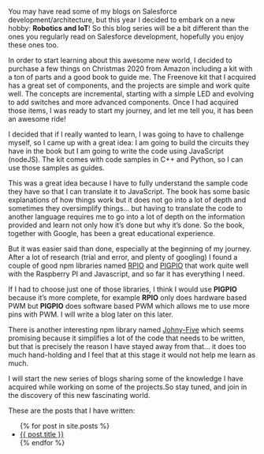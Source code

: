 You may have read some of my blogs on Salesforce development/architecture, but this year I decided to embark on a new hobby: **Robotics and IoT**! So this blog series will be a bit different than the ones you regularly read on Salesforce development, hopefully you enjoy these ones too.

In order to start learning about this awesome new world, I decided to purchase a few things on Christmas 2020 from Amazon including a kit with a ton of parts and a good book to guide me. The Freenove kit that I acquired has a great set of components, and the projects are simple and work quite well. The concepts are incremental, starting with a simple LED and evolving to add switches and more advanced components. Once I had acquired those items, I was ready to start my journey, and let me tell you, it has been an awesome ride!

I decided that if I really wanted to learn, I was going to have to challenge myself, so I came up with a great idea: I am going to build the circuits they have in the book but I am going to write the code using JavaScript (nodeJS). The kit comes with code samples in C++ and Python, so I can use those samples as guides.

This was a great idea because I have to fully understand the sample code they have so that I can translate it to JavaScript. The book has some basic explanations of how things work but it does not go into a lot of depth and sometimes they oversimplify things... but having to translate the code to another language requires me to go into a lot of depth on the information provided and learn not only how it’s done but why it’s done. So the book, together with Google, has been a great educational experience.

But it was easier said than done, especially at the beginning of my journey. After a lot of research (trial and error, and plenty of googling) I found a couple of good npm libraries named [RPIO](https://www.npmjs.com/package/rpio) and [PIGPIO](https://www.npmjs.com/package/pigpio) that work quite well with the Raspberry PI and Javascript, and so far it has everything I need.

If I had to choose just one of those libraries, I think I would use **PIGPIO** because it’s more complete, for example **RPIO** only does hardware based PWM but **PIGPIO** does software based PWM which allows me to use more pins with PWM. I will write a blog later on this later.

There is another interesting npm library named [Johny-Five](https://www.npmjs.com/package/johnny-five) which seems promising because it simplifies a lot of the code that needs to be written, but that is precisely the reason I have stayed away from that... it does too much hand-holding and I feel that at this stage it would not help me learn as much.

I will start the new series of blogs sharing some of the knowledge I have acquired while working on some of the projects.So stay tuned, and join in the discovery of this new fascinating world.

These are the posts that I have written:

<ul>
  {% for post in site.posts %}
    <li>
      <a href="{{ post.url }}">{{ post.title }}</a>
    </li>
  {% endfor %}
</ul>

